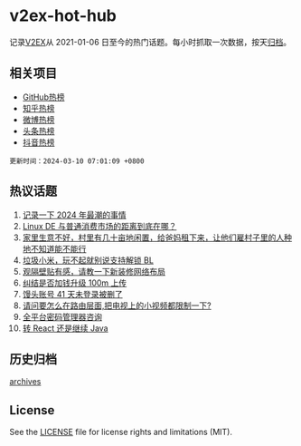 # v2ex-hot-hub

 记录[V2EX](https://www.v2ex.com/)从 2021-01-06 日至今的热门话题。每小时抓取一次数据，按天[归档](archives)。
 
 ## 相关项目

- [GitHub热榜](https://github.com/it985/github-hot-hub)
- [知乎热榜](https://github.com/it985/zhihu-hot-hub)
- [微博热榜](https://github.com/it985/weibo-hot-hub)
- [头条热榜](https://github.com/it985/toutiao-hot-hub)
- [抖音热榜](https://github.com/it985/douyin-hot-hub)


 `更新时间：2024-03-10 07:01:09 +0800`

## 热议话题

1. [记录一下 2024 年最潮的事情](https://www.v2ex.com/t/1022020)
1. [Linux DE 与普通消费市场的距离到底在哪？](https://www.v2ex.com/t/1022136)
1. [家里生意不好，村里有几十亩地闲置，给爸妈租下来，让他们雇村子里的人种地不知道能不能行](https://www.v2ex.com/t/1022116)
1. [垃圾小米，玩不起就别说支持解锁 BL](https://www.v2ex.com/t/1022122)
1. [观隔壁贴有感，请教一下新装修网络布局](https://www.v2ex.com/t/1022050)
1. [纠结是否加钱升级 100m 上传](https://www.v2ex.com/t/1022067)
1. [馒头账号 41 天未登录被删了](https://www.v2ex.com/t/1022147)
1. [请问要怎么在路由层面,把电视上的小视频都限制一下?](https://www.v2ex.com/t/1022115)
1. [全平台密码管理器咨询](https://www.v2ex.com/t/1022177)
1. [转 React 还是继续 Java](https://www.v2ex.com/t/1022097)

## 历史归档

[archives](archives)

## License

See the [LICENSE](LICENSE) file for license rights and limitations (MIT).

